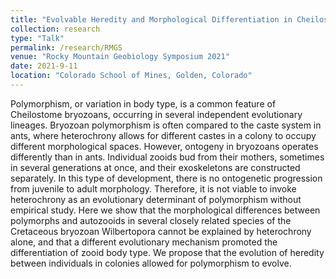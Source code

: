 ```yaml
---
title: "Evolvable Heredity and Morphological Differentiation in Cheilostome Bryozoans, Rocky Mountain Geobiology Symposium 2021"
collection: research
type: "Talk"
permalink: /research/RMGS
venue: "Rocky Mountain Geobiology Symposium 2021"
date: 2021-9-11
location: "Colorado School of Mines, Golden, Colorado"
---
```


Polymorphism, or variation in body type, is a common feature of Cheilostome bryozoans, occurring in several independent evolutionary lineages. 
Bryozoan polymorphism is often compared to the caste system in ants, where heterochrony allows for different castes in a colony to occupy 
different morphological spaces. However, ontogeny in bryozoans operates differently than in ants. Individual zooids bud from their mothers, 
sometimes in several generations at once, and their exoskeletons are constructed separately. In this type of development, there is no ontogenetic 
progression from juvenile to adult morphology. Therefore, it is not viable to invoke heterochrony as an evolutionary determinant of polymorphism 
without empirical study. Here we show that the morphological differences between polymorphs and autozooids in several closely related species of 
the Cretaceous bryozoan Wilbertopora cannot be explained by heterochrony alone, and that a different evolutionary mechanism promoted the 
differentiation of zooid body type. We propose that the evolution of heredity between individuals in colonies allowed for polymorphism to evolve.
